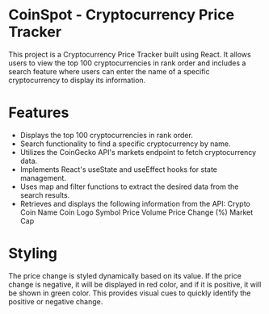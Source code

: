 # CoinSpot - Cryptocurrency Price Tracker
This project is a Cryptocurrency Price Tracker built using React. It allows users to view the top 100 cryptocurrencies in rank order and includes a search feature where users can enter the name of a specific cryptocurrency to display its information.

# Features
- Displays the top 100 cryptocurrencies in rank order.
- Search functionality to find a specific cryptocurrency by name.
- Utilizes the CoinGecko API's markets endpoint to fetch cryptocurrency data.
- Implements React's useState and useEffect hooks for state management.
- Uses map and filter functions to extract the desired data from the search results.
- Retrieves and displays the following information from the API:
  Crypto Coin Name
  Coin Logo
  Symbol
  Price
  Volume
  Price Change (%)
  Market Cap
  
# Styling
The price change is styled dynamically based on its value. If the price change is negative, it will be displayed in red color, and if it is positive, it will be shown in green color. This provides visual cues to quickly identify the positive or negative change.
